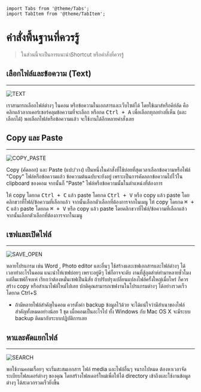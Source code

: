 ```mdx-code-block
import Tabs from '@theme/Tabs';
import TabItem from '@theme/TabItem';
```

# คำสั่งพื้นฐานที่ควรรู้

> ในส่วนนี้จะเป็นการแนะนำShortcut หรือคำสั่งที่ควรรู้


## เลือกไฟล์และข้อความ (Text) 
---
![TEXT](https://www.dummies.com/wp-content/uploads/483816.image0.jpg)
    
เราสามารถเลือกไฟล์ต่างๆ ในคอม หรือข้อความในเอกสารและเว็บไซต์ได้ โดยใช้เมาส์หรือคีย์ลัด คือคลิกแล้วลากเคอร์เซอร์คลุมข้อความที่จะเลือก หรือกด <kbd>Ctrl + A</kbd> เพื่อเลือกทุกอย่างที่เห็น (และเลือกได้) พอเลือกไฟล์หรือข้อความแล้ว จะใช้งานได้อีกหลายคำสั่งเลย


## Copy และ Paste
--- 
![COPY_PASTE](https://img-cdn.inc.com/image/upload/w_1920,h_1080,c_fill/images/panoramic/GettyImages-1366838740_508819_glkt4f.jpg)

Copy (คัดลอก) และ Paste (แปะ/วาง) เป็นหนึ่งในคำสั่งที่ใช้บ่อยที่สุดเวลาเลือกข้อความหรือไฟล์ "Copy" ไฟล์หรือข้อความแล้ว ข้อความต้นฉบับจะยังอยู่ เพราะเป็นการคัดลอกข้อความไปไว้ใน clipboard ของคอม จากนั้นก็ "Paste" ไฟล์หรือข้อความนั้นในตำแหน่งที่ต้องการ

<Tabs>
  <TabItem value="windows" label="Windows" default>
    ให้ copy โดยกด <kbd>Ctrl + C</kbd> แล้ว paste โดยกด <kbd>Ctrl + V</kbd> หรือ copy แล้ว paste โดยคลิกขวาที่ไฟล์/ข้อความที่เลือกแล้ว จากนั้นเลือกตัวเลือกที่ต้องการจากในเมนู
  </TabItem>
  <TabItem value="macos" label="macOS">
    ให้ copy โดยกด <kbd>⌘ + C</kbd> แล้ว paste โดยกด <kbd>⌘ + V</kbd> หรือ copy แล้ว paste โดยคลิกขวาที่ไฟล์/ข้อความที่เลือกแล้ว จากนั้นเลือกตัวเลือกที่ต้องการจากในเมนู
  </TabItem>
</Tabs>

## เซฟและเปิดไฟล์
--- 
![SAVE_OPEN](https://media.gcflearnfree.org/content/568d29078d7fa91e7c8d89af_01_06_2016/save_browse.png)
    
หลายโปรแกรม เช่น Word , Photo editor และอื่นๆ ใช้สร้างและเซฟเอกสารและไฟล์ต่างๆ ได้ เวลาทำอะไรในคอม แนะนำให้เซฟบ่อยๆ เพราะอยู่ดีๆ ไฟก็อาจจะดับ งานที่สู้อุตส่าห์ทำมาหลายชั่วโมงแต่ลืมเซฟก็จบเห่ เรียกว่าต้องหมั่นเซฟเป็นนิสัย ถ้าปรับปรุงเปลี่ยนแปลงไฟล์ครั้งใหญ่เมื่อไหร่ ก็ควรสร้าง copy หรือสำเนาไฟล์ใหม่ไปเลย ปกติคุณสามารถเซฟงานในโปรแกรมต่างๆ ได้อย่างรวดเร็ว โดยกด Ctrl+S 

- ถ้ามีหลายไฟล์สำคัญในคอม ควรตั้งค่า backup ข้อมูลไว้ด้วย จะได้แน่ใจว่ามีสำเนาของไฟล์สำคัญทั้งหมดอย่างน้อย 1 ชุด เผื่อคอมเป็นอะไรไป ทั้ง Windows กับ Mac OS X จะมีระบบ backup ติดมากับระบบปฏิบัติการเลย

## หาและคัดแยกไฟล์
---
![SEARCH](https://filestore.community.support.microsoft.com/api/images/ee297822-3f72-4984-b88d-7da5309c036b?upload=true)

พอใช้งานคอมเรื่อยๆ จะเริ่มสะสมเอกสาร ไฟล์ media และไฟล์อื่นๆ จนรกไปหมด ต้องหาเวลาจัดระเบียบโฟลเดอร์ต่างๆ ของคุณ โดยสร้างโฟลเดอร์ใหม่เพื่อให้ได้ directory เข้าถึงและใช้งานข้อมูลต่างๆ ได้สะดวกรวดเร็วยิ่งขึ้น